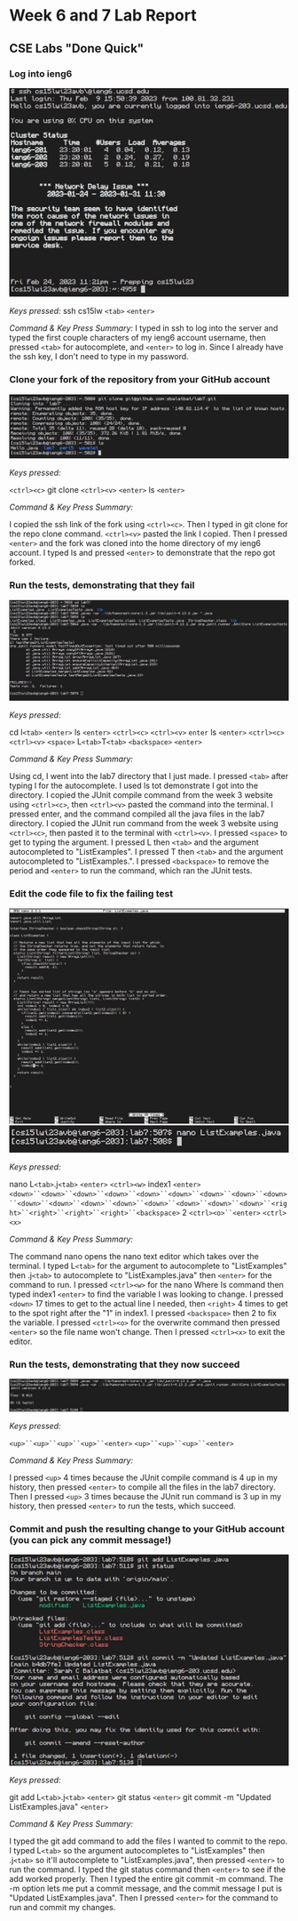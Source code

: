 # Week 6 and 7 Lab Report

## CSE Labs "Done Quick"

### Log into ieng6

![ieng6 login](./Lab_Report_4_files/Screenshot%202023-02-24%20lr44.jpg)

*Keys pressed:*
ssh cs15lw `<tab>` `<enter>`


*Command & Key Press Summary:*
I typed in  ssh to log into the server and typed the first couple characters of my ieng6 account username, then pressed `<tab>` for autocomplete, and `<enter>` to log in. Since I already have the ssh key, I don't need to type in my password.

### Clone your fork of the repository from your GitHub account

![clone fork](./Lab_Report_4_files/Screenshot%202023-02-24%20lr45.jpg)

*Keys pressed:*

`<ctrl><c>`
git clone `<ctrl><v>` `<enter>`
ls `<enter>`


*Command & Key Press Summary:*

I copied the ssh link of the fork using `<ctrl><c>`. Then I typed in git clone for the repo clone command. `<ctrl><v>` pasted the link I copied. Then I pressed `<enter>` and the fork was cloned into the home directory of my ieng6 account. I typed ls and pressed `<enter>` to demonstrate that the repo got forked.

### Run the tests, demonstrating that they fail

![run failing tests](./Lab_Report_4_files/Screenshot%202023-02-24%20lr46.jpg)

*Keys pressed:*

cd l`<tab>` `<enter>`
ls `<enter>`
`<ctrl><c>`
`<ctrl><v>` `enter`
ls `<enter>`
`<ctrl><c>`
`<ctrl><v>` `<space>` L`<tab>`T`<tab>` `<backspace>` `<enter>`


*Command & Key Press Summary:*

Using cd, I went into the lab7 directory that I just made. I pressed `<tab>` after typing l for the autocomplete. I used ls tot demonstrate I got into the directory. I copied the JUnit compile command from the week 3 website using `<ctrl><c>`, then `<ctrl><v>` pasted the command into the terminal. I pressed enter, and the command compiled all the java files in the lab7 directory. I copied the JUnit run command from the week 3 website using `<ctrl><c>`, then pasted it to the terminal with `<ctrl><v>`. I pressed `<space>` to get to typing the argument. I pressed L then `<tab>` and the argument autocompleted to "ListExamples". I pressed T then `<tab>` and the argument autocompleted to "ListExamples.". I pressed `<backspace>` to remove the period and `<enter>` to run the command, which ran the JUnit tests.

### Edit the code file to fix the failing test

![finished edit on nano](./Lab_Report_4_files/Screenshot%202023-02-24%20lr47a.jpg)
![terminal after nano exit](./Lab_Report_4_files/Screenshot%202023-02-24%20lr47b.jpg)

*Keys pressed:*

nano L`<tab>`.j`<tab>` `<enter>`
`<ctrl><w>` index1 `<enter>`
`<down>``<down>``<down>``<down>``<down>``<down>``<down>``<down>``<down>``<down>``<down>``<down>``<down>``<down>``<down>``<down>``<down>``<right>``<right>``<right>``<right>``<backspace>` 2
`<ctrl><o>``<enter>`
`<ctrl><x>`


*Command & Key Press Summary:*

The command nano opens the nano text editor which takes over the terminal. I typed L`<tab>` for the argument to autocomplete to "ListExamples" then .j`<tab>` to autocomplete to "ListExamples.java" then `<enter>` for the command to run. I pressed `<ctrl><w>` for the nano Where Is command then typed index1 `<enter>` to find the variable I was looking to change. I pressed `<down>` 17 times to get to the actual line I needed, then `<right>` 4 times to get to the spot right after the "1" in index1. I pressed `<backspace>` then 2 to fix the variable. I pressed `<ctrl><o>` for the overwrite command then pressed `<enter>` so the file name won't change. Then I pressed `<ctrl><x>` to exit the editor.

### Run  the tests, demonstrating that they now succeed

![run succeeding tests](./Lab_Report_4_files/Screenshot%202023-02-24%20lr48.jpg)

*Keys pressed:*

`<up>``<up>``<up>``<up>``<enter>`
`<up>``<up>``<up>``<enter>`


*Command & Key Press Summary:*

I pressed `<up>` 4 times because the JUnit compile command is 4 up in my history, then pressed `<enter>` to compile all the files in the lab7 directory. Then I pressed `<up>` 3 times because the JUnit run command is 3 up in my history, then pressed `<enter>` to run the tests, which succeed.

### Commit and push the resulting change to your GitHub account (you can pick any commit message!)

![commit changes](./Lab_Report_4_files/Screenshot%202023-02-24%20lr49.jpg)

*Keys pressed:*

git add L`<tab>`.j`<tab>` `<enter>`
git status `<enter>`
git commit -m "Updated ListExamples.java" `<enter>`


*Command & Key Press Summary:*

I typed the git add command to add the files I wanted to commit to the repo. I typed L`<tab>` so the argument autocompletes to "ListExamples" then .j`<tab>` so it'll autocomplete to "ListExamples.java", then pressed `<enter>` to run the command. I typed the git status command then `<enter>` to see if the add worked properly. Then I typed the entire git commit -m command. The -m option lets me put a commit message, and the commit message I put is "Updated ListExamples.java". Then I pressed `<enter>` for the command to run and commit my changes.